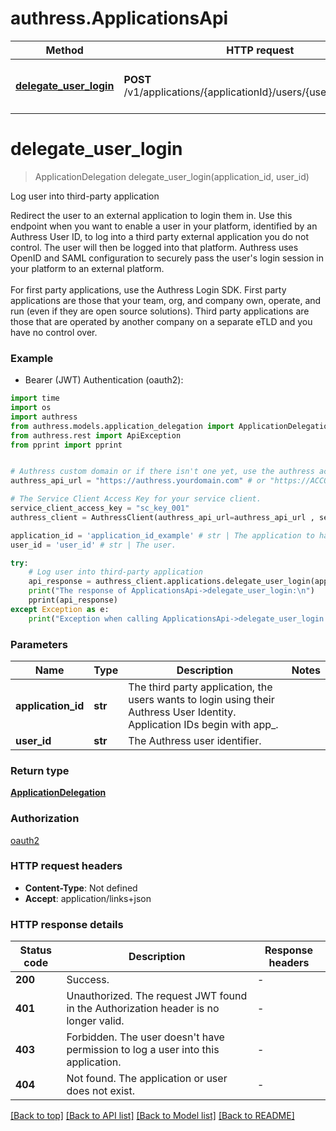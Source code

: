 # authress.ApplicationsApi


Method | HTTP request | Description
------------- | ------------- | -------------
[**delegate_user_login**](ApplicationsApi.md#delegate_user_login) | **POST** /v1/applications/{applicationId}/users/{userId}/delegation | Log user into third-party application


# **delegate_user_login**
> ApplicationDelegation delegate_user_login(application_id, user_id)

Log user into third-party application

Redirect the user to an external application to login them in. Use this endpoint when you want to enable a user in your platform, identified by an Authress User ID, to log into a third party external application you do not control. The user will then be logged into that platform. Authress uses OpenID and SAML configuration to securely pass the user's login session in your platform to an external platform.<br><br>For first party applications, use the Authress Login SDK. First party applications are those that your team, org, and company own, operate, and run (even if they are open source solutions). Third party applications are those that are operated by another company on a separate eTLD and you have no control over.

### Example

* Bearer (JWT) Authentication (oauth2):
```python
import time
import os
import authress
from authress.models.application_delegation import ApplicationDelegation
from authress.rest import ApiException
from pprint import pprint


# Authress custom domain or if there isn't one yet, use the authress account specific url
authress_api_url = "https://authress.yourdomain.com" # or "https://ACCOUNT_ID.api.authress.io"

# The Service Client Access Key for your service client.
service_client_access_key = "sc_key_001"
authress_client = AuthressClient(authress_api_url=authress_api_url , service_client_access_key=service_client_access_key)

application_id = 'application_id_example' # str | The application to have the user log into.
user_id = 'user_id' # str | The user.

try:
    # Log user into third-party application
    api_response = authress_client.applications.delegate_user_login(application_id, user_id)
    print("The response of ApplicationsApi->delegate_user_login:\n")
    pprint(api_response)
except Exception as e:
    print("Exception when calling ApplicationsApi->delegate_user_login: %s\n" % e)
```



### Parameters

Name | Type | Description  | Notes
------------- | ------------- | ------------- | -------------
 **application_id** | **str**| The third party application, the users wants to login using their Authress User Identity. Application IDs begin with app_. | 
 **user_id** | **str**| The Authress user identifier. | 

### Return type

[**ApplicationDelegation**](ApplicationDelegation.md)

### Authorization

[oauth2](../README.md#oauth2)

### HTTP request headers

 - **Content-Type**: Not defined
 - **Accept**: application/links+json

### HTTP response details
| Status code | Description | Response headers |
|-------------|-------------|------------------|
**200** | Success. |  -  |
**401** | Unauthorized. The request JWT found in the Authorization header is no longer valid. |  -  |
**403** | Forbidden. The user doesn't have permission to log a user into this application. |  -  |
**404** | Not found. The application or user does not exist. |  -  |

[[Back to top]](#) [[Back to API list]](../README.md#documentation-for-api-endpoints) [[Back to Model list]](../README.md#documentation-for-models) [[Back to README]](../README.md)

